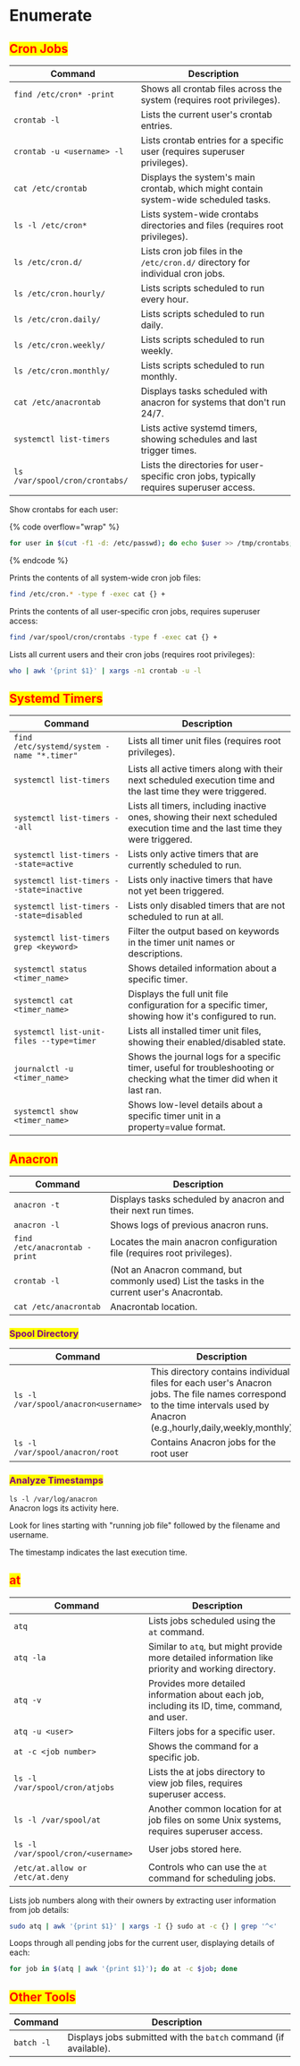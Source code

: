 # Enumerate

## <mark style="color:red;">Cron Jobs</mark>

| Command                        | Description                                                                             |
| ------------------------------ | --------------------------------------------------------------------------------------- |
| `find /etc/cron* -print`       | Shows all crontab files across the system (requires root privileges).                   |
| `crontab -l`                   | Lists the current user's crontab entries.                                               |
| `crontab -u <username> -l`     | Lists crontab entries for a specific user (requires superuser privileges).              |
| `cat /etc/crontab`             | Displays the system's main crontab, which might contain system-wide scheduled tasks.    |
| `ls -l /etc/cron*`             | Lists system-wide crontabs directories and files (requires root privileges).            |
| `ls /etc/cron.d/`              | Lists cron job files in the `/etc/cron.d/` directory for individual cron jobs.          |
| `ls /etc/cron.hourly/`         | Lists scripts scheduled to run every hour.                                              |
| `ls /etc/cron.daily/`          | Lists scripts scheduled to run daily.                                                   |
| `ls /etc/cron.weekly/`         | Lists scripts scheduled to run weekly.                                                  |
| `ls /etc/cron.monthly/`        | Lists scripts scheduled to run monthly.                                                 |
| `cat /etc/anacrontab`          | Displays tasks scheduled with anacron for systems that don't run 24/7.                  |
| `systemctl list-timers`        | Lists active systemd timers, showing schedules and last trigger times.                  |
| `ls /var/spool/cron/crontabs/` | Lists the directories for user-specific cron jobs, typically requires superuser access. |

Show crontabs for each user:

{% code overflow="wrap" %}
```bash
for user in $(cut -f1 -d: /etc/passwd); do echo $user >> /tmp/crontabs; crontab -u $user -l >> /tmp/crontabs; done
```
{% endcode %}

Prints the contents of all system-wide cron job files:

```bash
find /etc/cron.* -type f -exec cat {} +
```

Prints the contents of all user-specific cron jobs, requires superuser access:

```bash
find /var/spool/cron/crontabs -type f -exec cat {} +
```

Lists all current users and their cron jobs (requires root privileges):

```bash
who | awk '{print $1}' | xargs -n1 crontab -u -l
```



## <mark style="color:red;">Systemd Timers</mark>

| Command                                    | Description                                                                                                                   |
| ------------------------------------------ | ----------------------------------------------------------------------------------------------------------------------------- |
| `find /etc/systemd/system -name "*.timer"` | Lists all timer unit files (requires root privileges).                                                                        |
| `systemctl list-timers`                    | Lists all active timers along with their next scheduled execution time and the last time they were triggered.                 |
| `systemctl list-timers --all`              | Lists all timers, including inactive ones, showing their next scheduled execution time and the last time they were triggered. |
| `systemctl list-timers --state=active`     | Lists only active timers that are currently scheduled to run.                                                                 |
| `systemctl list-timers --state=inactive`   | Lists only inactive timers that have not yet been triggered.                                                                  |
| `systemctl list-timers --state=disabled`   | Lists only disabled timers that are not scheduled to run at all.                                                              |
| `systemctl list-timers grep <keyword>`     | Filter the output based on keywords in the timer unit names or descriptions.                                                  |
| `systemctl status <timer_name>`            | Shows detailed information about a specific timer.                                                                            |
| `systemctl cat <timer_name>`               | Displays the full unit file configuration for a specific timer, showing how it's configured to run.                           |
| `systemctl list-unit-files --type=timer`   | Lists all installed timer unit files, showing their enabled/disabled state.                                                   |
| `journalctl -u <timer_name>`               | Shows the journal logs for a specific timer, useful for troubleshooting or checking what the timer did when it last ran.      |
| `systemctl show <timer_name>`              | Shows low-level details about a specific timer unit in a property=value format.                                               |



## <mark style="color:red;">Anacron</mark>

| Command                       | Description                                                                                  |
| ----------------------------- | -------------------------------------------------------------------------------------------- |
| `anacron -t`                  | Displays tasks scheduled by anacron and their next run times.                                |
| `anacron -l`                  | Shows logs of previous anacron runs.                                                         |
| `find /etc/anacrontab -print` | Locates the main anacron configuration file (requires root privileges).                      |
| `crontab -l`                  | (Not an Anacron command, but commonly used) List the tasks in the current user's Anacrontab. |
| `cat /etc/anacrontab`         | Anacrontab location.                                                                         |

### <mark style="color:purple;">Spool Directory</mark>

<table><thead><tr><th width="383">Command</th><th>Description</th></tr></thead><tbody><tr><td><code>ls -l /var/spool/anacron&#x3C;username></code></td><td>This directory contains individual files for each user's Anacron jobs. The file names correspond to the time intervals used by Anacron (e.g.,hourly,daily,weekly,monthly)</td></tr><tr><td><code>ls -l /var/spool/anacron/root</code></td><td>Contains Anacron jobs for the root user</td></tr></tbody></table>

### <mark style="color:purple;">Analyze Timestamps</mark>

`ls -l /var/log/anacron`\
Anacron logs its activity here.&#x20;

Look for lines starting with "running job file" followed by the filename and username.&#x20;

The timestamp indicates the last execution time.



## <mark style="color:red;">at</mark>

| Command                            | Description                                                                                        |
| ---------------------------------- | -------------------------------------------------------------------------------------------------- |
| `atq`                              | Lists jobs scheduled using the `at` command.                                                       |
| `atq -la`                          | Similar to `atq`, but might provide more detailed information like priority and working directory. |
| `atq -v`                           | Provides more detailed information about each job, including its ID, time, command, and user.      |
| `atq -u <user>`                    | Filters jobs for a specific user.                                                                  |
| `at -c <job number>`               | Shows the command for a specific job.                                                              |
| `ls -l /var/spool/cron/atjobs`     | Lists the at jobs directory to view job files, requires superuser access.                          |
| `ls -l /var/spool/at`              | Another common location for at job files on some Unix systems, requires superuser access.          |
| `ls -l /var/spool/cron/<username>` | User jobs stored here.                                                                             |
| `/etc/at.allow or /etc/at.deny`    | Controls who can use the `at` command for scheduling jobs.                                         |

Lists job numbers along with their owners by extracting user information from job details:

```bash
sudo atq | awk '{print $1}' | xargs -I {} sudo at -c {} | grep '^<'
```

Loops through all pending jobs for the current user, displaying details of each:

```bash
for job in $(atq | awk '{print $1}'); do at -c $job; done
```



## <mark style="color:red;">Other Tools</mark>

| Command    | Description                                                      |
| ---------- | ---------------------------------------------------------------- |
| `batch -l` | Displays jobs submitted with the `batch` command (if available). |
